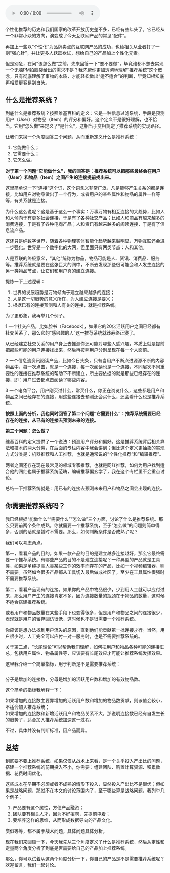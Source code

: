 <audio title="01 _ 你真的需要个性化推荐系统吗" src="https://static001.geekbang.org/resource/audio/26/4b/262bd7ed009844cb481f4dc51500a84b.mp3" controls="controls"></audio> 
<p>个性化推荐的历史和我们国家的改革开放历史差不多，已经有些年头了。它已经从一个非常小众的方向，演变成了今天互联网产品的常见“配件”。</p>
<p>再加上一些以“个性化”为品牌卖点的互联网产品的成功，也给相关从业者打了一剂“强心针”，并让更多人跃跃欲试，想给自己的产品加上个性化元素。</p>
<p>但是别急，在问“该怎么做”之前，先来回答一下“要不要做”，毕竟谁都不想去实现一个无脑PM拍脑袋给出的需求不是？我先帮你更加透彻地理解“推荐系统”这个概念，只有彻底理解了事物的本质，才能轻松做出“适不适合”的判断，毕竟知根知底再相爱更容易到白头。</p>
<h2>什么是推荐系统？</h2>
<p>到底什么是推荐系统？按照维基百科的定义：它是一种信息过滤系统，手段是预测用户（User）对物品（Item）的评分和偏好。这个定义不是很好理解，也不恰当。它用“怎么做”来定义了“是什么”，这相当于变相规定了推荐系统的实现路径。</p>
<p>让我们来换一个角度回答三个问题，从而重新定义什么是推荐系统：</p>
<ol>
<li>它能做什么；</li>
<li>它需要什么；</li>
<li>它怎么做。</li>
</ol>
<p><strong>对于第一个问题“它能做什么”，我的回答是：推荐系统可以把那些最终会在用户（User）和物品（Item）之间产生的连接提前找出来。</strong></p>
<p>这里简单说一下“连接”这个词，这个词含义非常广泛，凡是能够产生关系的都是连接，比如用户对物品做出了一个行为，或者用户的某些属性和物品的属性一样等等，有关系就是连接。</p>
<p>为什么这么说呢？这是基于这么一个事实：万事万物有相互连接的大趋势，比如人和人倾向于有更多社会连接，于是有了各种社交产品；比如人和商品有越来越多的消费连接，于是有了各种电商产品；人和资讯有越来越多的阅读连接，于是有了信息流产品。</p>
<p>这还只是纯数字世界，随着各种物理实体智能化趋势越来越明显，万物互联还会进一步强化。世界是一个数字化的大网，但里面只有两类节点：人和其他。</p>
<p>人是互联的终极意义，“其他”统称为物品，物品可能是人、资讯、消费品、服务等。推荐系统就是要在这张巨大的网中，不断去发现那些很可能会和人发生连接的另一类物品节点，让它们和用户真的建立连接。</p>
<p>提炼一下上述逻辑：</p>
<ol>
<li>世界的发展趋势是万物倾向于建立越来越多的连接；</li>
<li>人是这一切趋势的意义所在，为人建立连接是要义；</li>
<li>根据已有的连接预测和人有关的连接，就是推荐系统。</li>
</ol>
<p>为了更形象，我再举几个例子。</p>
<p>1  一个社交产品，比如脸书（Facebook），如果它的20亿活跃用户之间已经都有社交关系了，那么它的“感兴趣的人”这一推荐系统就该寿终正寝了。</p>
<p>从已经建立社交关系的用户身上去推测你还可能对哪些人感兴趣，本质上就是提前把那些可能的用户连接找出来，然后再按照用户分别呈现在每一个人面前。</p>
<p>2   一个信息流资讯阅读产品，比如今日头条，只有当用户不断点进源源不断的内容物品中，每一次点击，就是一个连接，每一次阅读也是一个连接，不同层次不同重要性的连接在推荐系统的帮助下不断建立，所主要依据的就是那些已经存在的连接，即：用户过去都点击阅读了哪些内容。</p>
<p>3  一个电商平台，用户刚买过什么，常买什么，你正在浏览什么，这些都是用户和物品之间已经存在的连接，用这些连接去预测还会买什么，还会看什么也是推荐系统。</p>
<p><strong>按照上面的分析，我也同时回答了第二个问题“它需要什么”：推荐系统需要已经存在的连接，从已有的连接去预测未来的连接。</strong></p>
<p><strong>第三个问题：怎么做？</strong></p>
<p>维基百科的定义提供了一个说法：预测用户评分和偏好。这是推荐系统背后相关算法和技术的两大分类，在后面的专栏内容中我会讲到；但比这个定义更抽象的实现方式分类是：机器推荐和人工推荐，也就是通常说的“个性化推荐”和“编辑推荐”。</p>
<p>两者之间还存在现在最常见的领域专家推荐，也就是网红推荐，如何为用户找到适合他的网红也属于推荐系统范畴，编辑推荐偏玄学了，我在这个专栏里不会重点讨论。</p>
<p>总结一下推荐系统就是：用已有的连接去预测未来用户和物品之间会出现的连接。</p>
<h2>你需要推荐系统吗？</h2>
<p>我已经根据“能做什么”“需要什么”“怎么做”三个方面，讨论了什么是推荐系统。那么只要前两个条件成熟，你就需要一个推荐系统，至于“怎么做”的问题则简单得多，否则的话就是暂时不需要。那么，如何判断条件是否成熟了呢？</p>
<p>我们可以考虑两点。</p>
<p>第一，看看产品的目的。如果一款产品的目的是建立越多连接越好，那么它最终需要一个推荐系统。有哪些产品的目的不是建立连接呢？一种典型的产品就是工具类，如果是单纯提高人类某些工作的效率而存在的产品，比如一个视频编辑器，则不需要。虽然如今很多产品都从工具切入最后做成社区了，至少在工具属性很强时不需要推荐系统。</p>
<p>第二，看看产品现有的连接。如果你的产品中物品很少，少到用人工就可以应付过来，那么用户产生的连接肯定不多，因为连接数量的瓶颈在于物品的数量，这时候不适合搭建推荐系统。</p>
<p>或者用户和物品数量在某些手段下也变得很多，但是用户和物品之间的连接很少，表现就是用户的留存回访很低，这时候也不是很需要一个推荐系统。</p>
<p>你应该是想办法找到用户流失的原因，直到他们能贡献第一批连接才行。当然，用户很少时，人工完全可以应付一对一服务时，也是不需要推荐系统的。</p>
<p>关于第二点，“长尾理论”可以帮助我们理解，如何把用户和物品各种可能的连接汇总，包括用户属性、物品属性等，应该要有长尾效应才可能让推荐系统发挥效果。</p>
<p>这里我介绍一个简单指标，用于判断是不是需要推荐系统：</p>
<p><img src="https://static001.geekbang.org/resource/image/34/a0/348f2791b116741670050c6d445f50a0.png" alt="" /></p>
<p>分子是增加的连接数，分母是增加的活跃用户数和增加的有效物品数。</p>
<p>这个简单的指标我解释一下：</p>
<p>如果增加的连接数主要靠增加的活跃用户数和增加的物品数贡献，则该值会较小，不适合加入推荐系统；<br />
如果增加的连接数和新增活跃用户和物品关系不大，那说明连接数已经有自发生长的趋势了，适合加入推荐系统加速这一过程。</p>
<p>不过，具体并没有判断标准，因产品而异。</p>
<h2>总结</h2>
<p>到底要不要上推荐系统，如果仅仅从战术上来看，是一个关乎投入产出比的问题，搭建一个推荐系统的前期投入不小，你需要：组建团队、购置计算资源、积累数据、花费时间优化。</p>
<p>这些成本在早期不必须或者不成熟的情形下投入，显然投入产出比不是很优；但如果是战略问题，那就不在本文的讨论范围内了，至于哪些算是战略问题，我列举几个例子：</p>
<ol>
<li>产品要有这个属性，方便产品融资；</li>
<li>团队要有相关人才，因为不好招聘，先提前屯着；</li>
<li>要培养这样的思维，从而形成数据导向的产品文化。</li>
</ol>
<p>类似等等，都不属于战术问题，具体问题具体分析。</p>
<p>现在我们来回顾一下，今天我先从三个角度定义了什么是推荐系统，然后从定性和定量两个角度分析了到底是否需要给自己的产品加上推荐系统。</p>
<p>那么，你可以试着从这两个角度分析一下，你自己的产品是不是需要推荐系统呢？欢迎留言，我们一起讨论。</p>
<p><img src="https://static001.geekbang.org/resource/image/87/b0/873b086966136189db14874181823fb0.jpg" alt="" /></p>
<!-- [[[read_end]]] -->
